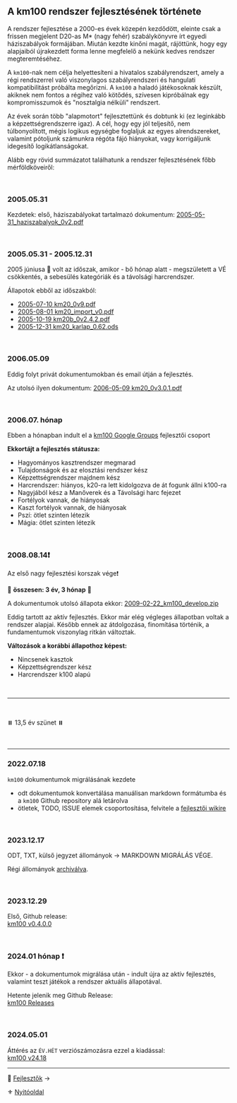 ## A km100 rendszer fejlesztésének története

A rendszer fejlesztése a 2000-es évek közepén kezdődött, eleinte csak a frissen megjelent D20-as M* (nagy fehér) szabálykönyvre írt egyedi háziszabályok formájában. Miután kezdte kinőni magát, rájöttünk, hogy egy alapjaiból újrakezdett forma lenne megfelelő a nekünk kedves rendszer megteremtéséhez.

A `km100`-nak nem célja helyettesíteni a hivatalos szabályrendszert, amely a régi rendszerrel való viszonylagos szabályrendszeri és hangulati kompatibilitást próbálta megőrizni. A `km100` a haladó játékosoknak készült, akiknek nem fontos a régihez való kötődés, szívesen kipróbálnak egy kompromisszumok és \"nosztalgia nélküli\" rendszert.

Az évek során több \"alapmotort\" fejlesztettünk és dobtunk ki (ez leginkább a képzettségrendszerre igaz). A cél, hogy egy jól teljesítő, nem túlbonyolított, mégis logikus egységbe foglaljuk az egyes alrendszereket, valamint pótoljunk számunkra régóta fájó hiányokat, vagy korrigáljunk idegesítő logikátlanságokat.

Alább egy rövid summázatot találhatunk a rendszer fejlesztésének főbb mérföldköveiről:

<br />

### 2005.05.31

Kezdetek: első, háziszabályokat tartalmazó dokumentum: [2005-05-31_haziszabalyok_0v2.pdf](https://github.com/kaktusztea/km100/raw/master/archive/history/2005-05-31_haziszabalyok_0v2.pdf?raw=true)

<br />

### 2005.05.31 - 2005.12.31

2005 júniusa 🔆 volt az időszak, amikor - bő hónap alatt - megszületett a VÉ csökkentés, a sebesülés kategóriák és a távolsági harcrendszer.

Állapotok ebből az időszakból:
- [2005-07-10 km20_0v9.pdf](https://github.com/kaktusztea/km100/raw/master/archive/history/2005-07-10_km20_0v9.pdf?raw=true)
- [2005-08-01 km20_import_v0.pdf](https://github.com/kaktusztea/km100/raw/master/archive/history/2005-08-01_km20_import_v0.pdf?raw=true)
- [2005-10-19 km20b_0v2.4.2.pdf](https://github.com/kaktusztea/km100/raw/master/archive/history/2005-10-19_km20b_0v2.4.2.pdf)
- [2005-12-31 km20_karlap_0.62.ods](https://github.com/kaktusztea/km100/raw/master/archive/history/2005-12-31_km20_karlap_0.62.ods?raw=true)

<br />

### 2006.05.09

Eddig folyt privát dokumentumokban és email útján a fejlesztés.

Az utolsó ilyen dokumentum: [2006-05-09 km20_0v3.0.1.pdf](https://github.com/kaktusztea/km100/raw/master/archive/history/2006-05-09_km20_0v3.0.1.pdf?raw=true)

<br />

### 2006.07. hónap

Ebben a hónapban indult el a [km100 Google Groups](https://groups.google.com/g/km100) fejlesztői csoport

**Ekkortájt a fejlesztés státusza:**
  - Hagyományos kasztrendszer megmarad
  - Tulajdonságok és az elosztási rendszer kész
  - Képzettségrendszer majdnem kész
  - Harcrendszer: hiányos, k20-ra lett kidolgozva de át fogunk állni k100-ra
  - Nagyjából kész a Manőverek és a Távolsági harc fejezet
  - Fortélyok vannak, de hiányosak
  - Kaszt fortélyok vannak, de hiányosak
  - Pszí: ötlet szinten létezik
  - Mágia: ötlet szinten létezik

<br />

### 2008.08.14❗

Az első nagy fejlesztési korszak vége❗

🔆 **összesen: 3 év, 3 hónap** 🔆

A dokumentumok utolsó állapota ekkor: [2009-02-22_km100_develop.zip](https://github.com/kaktusztea/km100/raw/master/archive/history/2009-02-22_km100_develop.zip?raw=true)

Eddig tartott az aktív fejlesztés. Ekkor már elég végleges állapotban voltak a rendszer alapjai. Később ennek az átdolgozása, finomítása történik, a fundamentumok viszonylag ritkán változtak.

**Változások a korábbi állapothoz képest:**
- Nincsenek kasztok
- Képzettségrendszer kész
- Harcrendszer k100 alapú 

<br />

---

<br />

⏸️  13,5 év szünet ⏸️ 

<br />

---
### 2022.07.18

`km100` dokumentumok migrálásának kezdete
- odt dokumentumok konvertálása manuálisan markdown formátumba és a `km100` Github repository alá letárolva
- ötletek, TODO, ISSUE elemek csoportosítása, felvitele a [fejlesztői wikire](https://github.com/kaktusztea/km100/wiki)

<br />

### 2023.12.17

ODT, TXT, külső jegyzet állományok → MARKDOWN MIGRÁLÁS VÉGE.

Régi állományok [archiválva](https://github.com/kaktusztea/km100/tree/master/archive).

<br />

### 2023.12.29

Első, Github release:\
[km100 v0.4.0.0](https://github.com/kaktusztea/km100/releases/tag/0.4.0.0)

<br />

### 2024.01 hónap ❗

Ekkor - a dokumentumok migrálása után - indult újra az aktív fejlesztés, valamint teszt játékok a rendszer aktuális állapotával. 

Hetente jelenik meg Github Release:\
[km100 Releases](https://github.com/kaktusztea/km100/releases)

<br />

### 2024.05.01

Áttérés az `ÉV.HÉT` verziószámozásra ezzel a kiadással:\
[km100 v24.18](https://github.com/kaktusztea/km100/releases/tag/24.18)

---

🔗 [Fejlesztők](002_fejlesztok.md) →

⚜️ [Nyitóoldal](start.md#0-kezdetek) 

